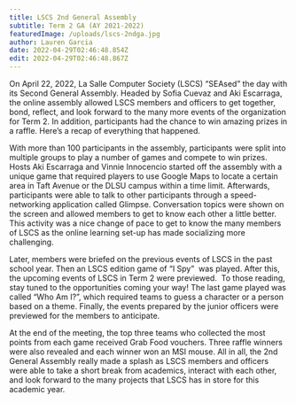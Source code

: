 ```yaml
---
title: LSCS 2nd General Assembly
subtitle: Term 2 GA (AY 2021-2022)
featuredImage: /uploads/lscs-2ndga.jpg
author: Lauren Garcia
date: 2022-04-29T02:46:48.854Z
edit: 2022-04-29T02:46:48.867Z
---
```

<!--StartFragment-->

On April 22, 2022, La Salle Computer Society (LSCS) “SEAsed” the day with its Second General Assembly. Headed by Sofia Cuevaz and Aki Escarraga, the online assembly allowed LSCS members and officers to get together, bond, reflect, and look forward to the many more events of the organization for Term 2. In addition, participants had the chance to win amazing prizes in a raffle. Here’s a recap of everything that happened.



With more than 100 participants in the assembly, participants were split into multiple groups to play a number of games and compete to win prizes. Hosts Aki Escarraga and Vinnie Innocencio started off the assembly with a unique game that required players to use Google Maps to locate a certain area in Taft Avenue or the DLSU campus within a time limit. Afterwards, participants were able to talk to other participants through a speed-networking application called Glimpse. Conversation topics were shown on the screen and allowed members to get to know each other a little better. This activity was a nice change of pace to get to know the many members of LSCS as the online learning set-up has made socializing more challenging.



Later, members were briefed on the previous events of LSCS in the past school year. Then an LSCS edition game of “I Spy”  was played. After this, the upcoming events of LSCS in Term 2 were previewed.  To those reading, stay tuned to the opportunities coming your way! The last game played was called “Who Am I?”, which required teams to guess a character or a person based on a theme. Finally, the events prepared by the junior officers were previewed for the members to anticipate.



At the end of the meeting, the top three teams who collected the most points from each game received Grab Food vouchers. Three raffle winners were also revealed and each winner won an MSI mouse. All in all, the 2nd General Assembly really made a splash as LSCS members and officers were able to take a short break from academics, interact with each other, and look forward to the many projects that LSCS has in store for this academic year.



<!--EndFragment-->